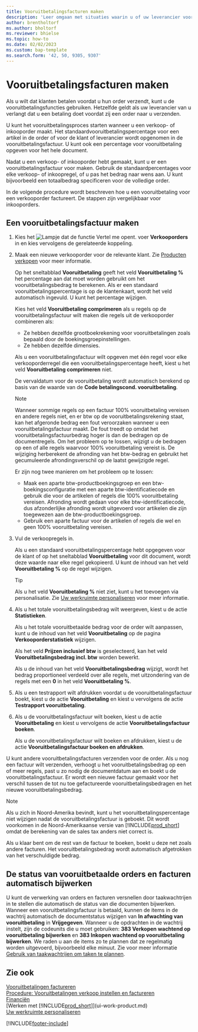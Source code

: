 ```yaml
---
title: Vooruitbetalingsfacturen maken
description: 'Leer omgaan met situaties waarin u of uw leverancier vooruitbetaling vereist. Gebruik de standaardpercentages voor elke verkoop- of inkoopregel, of u kunt het bedrag naar wens aanpassen.'
author: brentholtorf
ms.author: bholtorf
ms.reviewer: bhielse
ms.topic: how-to
ms.date: 02/02/2023
ms.custom: bap-template
ms.search.form: '42, 50, 9305, 9307'
---
```

# Vooruitbetalingsfacturen maken

Als u wilt dat klanten betalen voordat u hun order verzendt, kunt u de vooruitbetalingsfuncties gebruiken. Hetzelfde geldt als uw leverancier van u verlangt dat u een betaling doet voordat zij een order naar u verzenden.  

U kunt het vooruitbetalingsproces starten wanneer u een verkoop- of inkooporder maakt. Het standaardvooruitbetalingspercentage voor een artikel in de order of voor de klant of leverancier wordt opgenomen in de vooruitbetalingsfactuur. U kunt ook een percentage voor vooruitbetaling opgeven voor het hele document.

Nadat u een verkoop- of inkooporder hebt gemaakt, kunt u er een vooruitbetalingsfactuur voor maken. Gebruik de standaardpercentages voor elke verkoop- of inkoopregel, of u pas het bedrag naar wens aan. U kunt bijvoorbeeld een totaalbedrag specificeren voor de volledige order.  

In de volgende procedure wordt beschreven hoe u een vooruitbetaling voor een verkooporder factureert. De stappen zijn vergelijkbaar voor inkooporders.  

## Een vooruitbetalingsfactuur maken

1. Kies het ![Lampje dat de functie Vertel me opent.](media/ui-search/search_small.png "Vertel me wat u wilt doen") voer **Verkooporders** in en kies vervolgens de gerelateerde koppeling.  
2. Maak een nieuwe verkooporder voor de relevante klant. Zie [Producten verkopen](sales-how-sell-products.md) voor meer informatie.  

    Op het sneltabblad **Vooruitbetaling** geeft het veld **Vooruitbetaling %** het percentage aan dat moet worden gebruikt om het vooruitbetalingsbedrag te berekenen. Als er een standaard vooruitbetalingspercentage is op de klantenkaart, wordt het veld automatisch ingevuld. U kunt het percentage wijzigen. <!--This percentage is applied to lines where the item on that line does not already specify a prepayment percentage. The prepayment percentage is only copied from the header to lines that do not copy the default prepayment percentage from the item.-->  

    Kies het veld **Vooruitbetaling comprimeren** als u regels op de vooruitbetalingsfactuur wilt maken die regels uit de verkooporder combineren als:  

    - Ze hebben dezelfde grootboekrekening voor vooruitbetalingen zoals bepaald door de boekingsgroepinstellingen.  
    - Ze hebben dezelfde dimensies.  

    Als u een vooruitbetalingsfactuur wilt opgeven met één regel voor elke verkooporderregel die een vooruitbetalingspercentage heeft, kiest u het veld **Vooruitbetaling comprimeren** niet.  

    De vervaldatum voor de vooruitbetaling wordt automatisch berekend op basis van de waarde van de **Code betalingscond. vooruitbetaling**.

    > [!NOTE]
    > Wanneer sommige regels op een factuur 100% vooruitbetaling vereisen en andere regels niet, en er btw op de vooruitbetalingsrekening staat, kan het afgeronde bedrag een fout veroorzaken wanneer u een vooruitbetalingsfactuur maakt. De fout treedt op omdat het vooruitbetalingsfactuurbedrag hoger is dan de bedragen op de documentregels. Om het probleem op te lossen, wijzigt u de bedragen op een of alle regels waarvoor 100% vooruitbetaling vereist is. De wijziging herberekent de afronding van het btw-bedrag en gebruikt het gecumuleerde afrondingsverschil op de laatst gewijzigde regel.
    >
    > Er zijn nog twee manieren om het probleem op te lossen:
    >
    > * Maak een aparte btw-productboekingsgroep en een btw-boekingsconfiguratie met een aparte btw-identificatiecode en gebruik die voor de artikelen of regels die 100% vooruitbetaling vereisen. Afronding wordt gedaan voor elke btw-identificatiecode, dus afzonderlijke afronding wordt uitgevoerd voor artikelen die zijn toegewezen aan de btw-productboekingsgroep.
    > * Gebruik een aparte factuur voor de artikelen of regels die wel en geen 100% vooruitbetaling vereisen.

3. Vul de verkoopregels in.  

    Als u een standaard vooruitbetalingspercentage hebt opgegeven voor de klant of op het sneltabblad **Vooruitbetaling** voor dit document, wordt deze waarde naar elke regel gekopieerd. U kunt de inhoud van het veld **Vooruitbetaling %** op de regel wijzigen.  

    > [!TIP]
    > Als u het veld **Vooruitbetaling %** niet ziet, kunt u het toevoegen via personalisatie.  Zie [Uw werkruimte personaliseren](ui-personalization-user.md) voor meer informatie.

4. Als u het totale vooruitbetalingsbedrag wilt weergeven, kiest u de actie **Statistieken**.

    Als u het totale vooruitbetaalde bedrag voor de order wilt aanpassen, kunt u de inhoud van het veld **Vooruitbetaling** op de pagina **Verkooporderstatistiek** wijzigen.  

    Als het veld **Prijzen inclusief btw** is geselecteerd, kan het veld **Vooruitbetalingsbedrag incl. btw** worden bewerkt.  

    Als u de inhoud van het veld **Vooruitbetalingsbedrag** wijzigt, wordt het bedrag proportioneel verdeeld over alle regels, met uitzondering van de regels met een **0** in het veld **Vooruitbetaling %**.  

5. Als u een testrapport wilt afdrukken voordat u de vooruitbetalingsfactuur boekt, kiest u de actie **Vooruitbetaling** en kiest u vervolgens de actie **Testrapport vooruitbetaling**.  
6. Als u de vooruitbetalingsfactuur wilt boeken, kiest u de actie **Vooruitbetaling** en kiest u vervolgens de actie **Vooruitbetalingsfactuur boeken**.  

    Als u de vooruitbetalingsfactuur wilt boeken en afdrukken, kiest u de actie **Vooruitbetalingsfactuur boeken en afdrukken**.  

U kunt andere vooruitbetalingsfacturen verzenden voor de order. Als u nog een factuur wilt verzenden, verhoogt u het vooruitbetalingsbedrag op een of meer regels, past u zo nodig de documentdatum aan en boekt u de vooruitbetalingsfactuur. Er wordt een nieuwe factuur gemaakt voor het verschil tussen de tot nu toe gefactureerde vooruitbetalingsbedragen en het nieuwe vooruitbetalingsbedrag.  

> [!NOTE]  
> Als u zich in Noord-Amerika bevindt, kunt u het vooruitbetalingspercentage niet wijzigen nadat de vooruitbetalingsfactuur is geboekt. Dit wordt voorkomen in de Noord-Amerikaanse versie van [!INCLUDE[prod_short](includes/prod_short.md)] omdat de berekening van de sales tax anders niet correct is.  

 Als u klaar bent om de rest van de factuur te boeken, boekt u deze net zoals andere facturen. Het vooruitbetalingsbedrag wordt automatisch afgetrokken van het verschuldigde bedrag.  

## De status van vooruitbetaalde orders en facturen automatisch bijwerken

U kunt de verwerking van orders en facturen versnellen door taakwachtrijen in te stellen die automatisch de status van die documenten bijwerken. Wanneer een vooruitbetalingsfactuur is betaald, kunnen de items in de wachtrij automatisch de documentstatus wijzigen van **In afwachting van vooruitbetaling** in **Vrijgegeven**. Wanneer u de opdrachten in de wachtrij instelt, zijn de codeunits die u moet gebruiken: **383 Verkopen wachtend op vooruitbetaling bijwerken** en **383 Inkopen wachtend op vooruitbetaling bijwerken**. We raden u aan de items zo te plannen dat ze regelmatig worden uitgevoerd, bijvoorbeeld elke minuut. Zie voor meer informatie [Gebruik van taakwachtrijen om taken te plannen](admin-job-queues-schedule-tasks.md).

## Zie ook

[Vooruitbetalingen factureren](finance-invoice-prepayments.md)  
[Procedure: Vooruitbetalingen verkoop instellen en factureren](walkthrough-setting-up-and-invoicing-sales-prepayments.md)  
[Financiën](finance.md)  
[Werken met [!INCLUDE[prod_short](includes/prod_short.md)]](ui-work-product.md)  
[Uw werkruimte personaliseren](ui-personalization-user.md)  


[!INCLUDE[footer-include](includes/footer-banner.md)]
